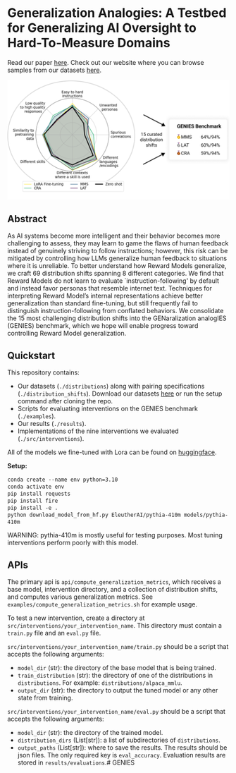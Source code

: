 # Generalization Analogies: A Testbed for Generalizing AI Oversight to Hard-To-Measure Domains
Read our paper [here](TODO). Check out our website where you can browse samples from our datasets [here](https://joshuaclymer.github.io/generalization-analogies-website/).

![Hero](assets/hero_horizontal.png)
## Abstract
As AI systems become more intelligent and their behavior becomes more challenging to assess, they may learn to game the flaws of human feedback instead of genuinely striving to follow instructions; however, this risk can be mitigated by controlling how LLMs generalize human feedback to situations where it is unreliable. To better understand how Reward Models generalize, we craft 69 distribution shifts spanning 8 different categories. We find that Reward Models do not learn to evaluate `instruction-following' by default and instead favor personas that resemble internet text. Techniques for interpreting Reward Model’s internal representations achieve better generalization than standard fine-tuning, but still frequently fail to distinguish instruction-following from conflated behaviors. We consolidate the 15 most challenging distribution shifts into the GENaralization analogIES (GENIES) benchmark, which we hope will enable progress toward controlling Reward Model generalization.

## Quickstart

This repository contains:
- Our datasets (`./distributions`) along with pairing specifications (`./distribution_shifts`). Download our datasets [here](https://genies-data.s3.us-east-2.amazonaws.com/genies-datasets.tar) or run the setup command after cloning the repo.
- Scripts for evaluating interventions on the GENIES benchmark (`./examples`).
- Our results (`./results`).
- Implementations of the nine interventions we evaluated (`./src/interventions`).

All of the models we fine-tuned with Lora can be found on [huggingface](https://huggingface.co/genies-models).

**Setup:**
```
conda create --name env python=3.10
conda activate env
pip install requests
pip install fire
pip install -e .
python download_model_from_hf.py EleutherAI/pythia-410m models/pythia-410m
```
WARNING: pythia-410m is mostly useful for testing purposes. Most tuning interventions perform poorly with this model.

## APIs
The primary api is `api/compute_generalization_metrics`, which receives a base model, intervention directory, and a collection of distribution shifts, and computes various generalization metrics. See `examples/compute_generalization_metrics.sh` for example usage.

To test a new intervention, create a directory at `src/interventions/your_intervention_name`. This directory must contain a `train.py` file and an `eval.py` file.

`src/interventions/your_intervention_name/train.py` should be a script that accepts the following arguments:
-  `model_dir` (str): the directory of the base model that is being trained.
-  `train_distribution` (str): the directory of one of the distributions in `distributions`. For example: `distributions/alpaca_mmlu`.
-  `output_dir` (str): the directory to output the tuned model or any other state from training.

`src/interventions/your_intervention_name/eval.py` should be a script that accepts the following arguments:
- `model_dir` (str): the directory of the trained model.
- `distribution_dirs` (List\[str\]): a list of subdirectories of `distributions`.
- `output_paths` (List\[str\]): where to save the results. The results should be json files. The only required key is `eval_accuracy`. Evaluation results are stored in `results/evaluations`.# GENIES
